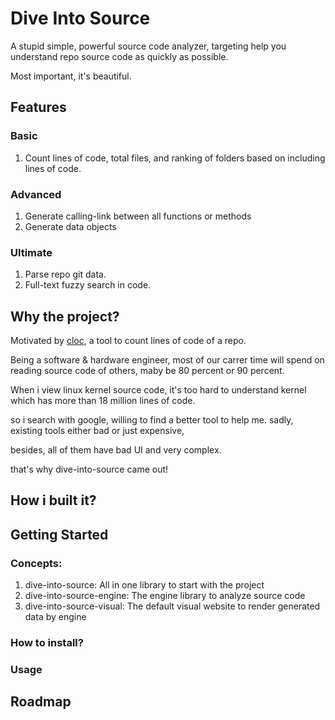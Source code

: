 # Dive Into Source

A stupid simple, powerful source code analyzer, targeting help you understand repo source code as quickly as possible.

Most important, it's beautiful.

## Features

### Basic

1. Count lines of code, total files, and ranking of folders based on including lines of code.


### Advanced

1. Generate calling-link between all functions or methods
2. Generate data objects


### Ultimate

1. Parse repo git data.
2. Full-text fuzzy search in code.


## Why the project?

Motivated by [cloc](https://github.com/AlDanial/cloc), a tool to count lines of code of a repo.

Being a software & hardware engineer, most of our carrer time will spend on reading source code of others, maby be 80 percent or 90 percent.

When i view linux kernel source code, it's too hard to understand kernel which has more than 18 million lines of code.

so i search with google, willing to find a better tool to help me. sadly, existing tools either bad or just expensive,

besides, all of them have bad UI and very complex.

that's why dive-into-source came out!


## How i built it?



## Getting Started

### Concepts:

1. dive-into-source: All in one library to start with the project
2. dive-into-source-engine: The engine library to analyze source code
3. dive-into-source-visual: The default visual website to render generated data by engine


### How to install?


### Usage


## Roadmap
